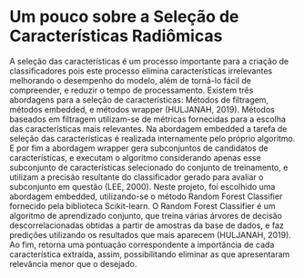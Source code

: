 # Um pouco sobre a Seleção de Características Radiômicas

A seleção das características é um processo importante para a criação de classificadores pois este processo elimina características irrelevantes melhorando o desempenho do modelo, além de torná-lo fácil de compreender, e reduzir o tempo de processamento. Existem três abordagens para a seleção de características: Métodos de filtragem, métodos embedded, e métodos wrapper (HULJANAH, 2019). Métodos baseados em filtragem utilizam-se de métricas fornecidas para a escolha das características mais relevantes. Na abordagem embedded a tarefa de seleção das características é realizada internamente pelo próprio algoritmo. E por fim a abordagem wrapper gera subconjuntos de candidatos de características, e executam o algoritmo considerando apenas esse subconjunto de características selecionado do conjunto de treinamento, e utilizam a precisão resultante do classificador gerado para avaliar o subconjunto em questão (LEE, 2000).
Neste projeto, foi escolhido uma abordagem embedded, utilizando-se o método Random Forest Classifier fornecido pela biblioteca Scikit-learn. O Random Forest Classifier é um algoritmo de aprendizado conjunto, que treina várias árvores de decisão descorrelacionadas obtidas a partir de amostras da base de dados, e faz predições utilizando os resultados que mais aparecem (HULJANAH, 2019). Ao fim, retorna uma pontuação correspondente a importância de cada característica extraída, assim, possibilitando eliminar as que apresentaram relevância menor que o desejado.
